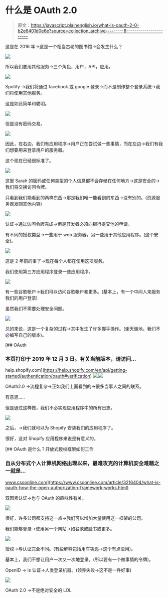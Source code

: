 # 什么是 OAuth 2.0

> 原文：<https://javascript.plainenglish.io/what-is-oauth-2-0-b2e6401d0e6e?source=collection_archive---------8----------------------->

这是在 2016 年→这是一个相当古老的图书馆→会发生什么？

![](img/5edd501a78caa15c38da46ad10564e35.png)

所以我们要用其他服务→三个角色，用户，API，应用。

![](img/594064cfcd5b23283b530bd022cbcf0c.png)

Spotify →我们将通过 facebook 或 google 登录→而不是制作整个登录系统→我们将使用其他服务。

这是如此简单和聪明。

![](img/a4788cd3c57294423b26fce3006b8ade.png)

但是没有密码交易。

![](img/d2b3dd1776be39be04ed3bf5f292e5b1.png)

因此，在右边，我们有应用程序→用户正在尝试做一些事情，而在左边→我们有我们想要用来登录用户的服务器。

这个现在已经很标准了。

![](img/a5dabfb029a063deac9eeb2c080d536a.png)

这里 Sarah 的密码或任何类型的个人信息都不会存储在任何地方→这是安全的→我们将交换访问令牌。

只看到我们能看到的两样东西→那是我们唯一能看到的东西→没有别的。(资源服务器发回其他内容)

![](img/7285fbbb6d1343e9b914ae37b7348b2d.png)

认证→通过访问令牌完成→但是开发者必须向银行提交他的申请。

有不同的授权类型→一些用于 web 服务器，另一些用于其他应用程序。(这个安全)。

![](img/92339e2bdd3afb52b6c1ee824165c1f5.png)

这是 2 年前的事了→现在每个人都在使用这项服务。

我们使用第三方应用程序登录一些应用程序。

![](img/cf16bb445d2abb16555153404d62ffca.png)

有一些谷歌帐户→我们可以访问谷歌帐户和更多。(基本上，有一个中间人来服务我们的用户登录)

虽然我们不需要处理安全问题。

![](img/3f1bef94aae5719a913ee8d1940d02e7.png)

总的来说，这是一个复杂的过程→其中发生了许多握手操作。(谢天谢地，我们不必编写自己的版本)。

[](https://help.shopify.com/en/api/getting-started/authentication/oauth#verification) [## OAuth

### 本页打印于 2019 年 12 月 3 日。有关当前版本，请访问…

help.shopify.com](https://help.shopify.com/en/api/getting-started/authentication/oauth#verification) ![](img/c42a8212481db6432028f0fadcfcf177.png)![](img/b76e3423a6200323a96548f5caaa592b.png)

OAuth2.0 →流程复杂→正如我们上面看到的→很多当事人之间的联系。

有意思…..

但是通过这样做，我们不必实现应用程序中的所有日志。

![](img/695f21ddd77f24fbd50ffbf93ac47ab2.png)

之后，→我们就可以为 Shopify 安装我们的应用程序了。

很好，这对 Shopify 应用程序来说是有意义的。

[](https://www.csoonline.com/article/3216404/what-is-oauth-how-the-open-authorization-framework-works.html) [## OAuth 是什么？开放式授权框架如何工作

### 自从分布式个人计算机网络出现以来，最难攻克的计算机安全难题之一就是…

www.csoonline.com](https://www.csoonline.com/article/3216404/what-is-oauth-how-the-open-authorization-framework-works.html) 

双因素认证→也与 OAuth 的趣味性有关。

![](img/d83a9ebb6d370fbcebee3a512c31167b.png)

很好，许多公司都支持这一点→我们可以增加大量使用这一框架的公司。

我们能够登录→使用另一个网站→如谷歌或脸书或更多。

![](img/b4bb1f27cea1efabdd9979277e1cea67.png)

授权→与认证完全不同。(有些解释包括用车钥匙→这个有点没用)。

基本上，我们不想让用户一次又一次地登录。(所以要有一个做事情的令牌)。

OpenID → is 认证→人类登录机器。(领养失败→这不是一件好事)

![](img/91447b844bf449d7a9766bb7679fd6e1.png)

OAuth 2.0 →不是绝对安全的 LOL